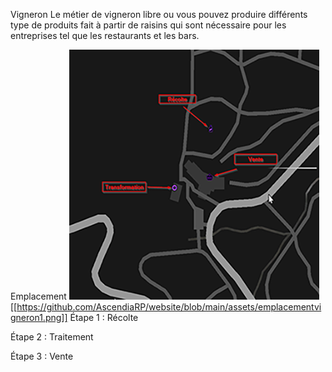 Vigneron
Le métier de vigneron libre ou vous pouvez produire différents type de produits fait à partir de raisins qui sont nécessaire pour les entreprises tel que les restaurants et les bars. 

Emplacement
![Emplacement Vigneron](/assets/emplacementvigneron1.png)
[[https://github.com/AscendiaRP/website/blob/main/assets/emplacementvigneron1.png]]
Étape 1 : Récolte

Étape 2 : Traitement



Étape 3 : Vente


